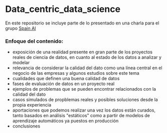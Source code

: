 # Data_centric_data_science
En este repositorio se incluye parte de lo presentado en una charla para el grupo [Spain AI](https://www.spain-ai.com/)

### Enfoque del contenido:

* exposición de una realidad presente en gran parte de los proyectos reales de ciencia de datos, en cuanto al estado de los datos a analizar y modelar
* relevancia de considerar la calidad del dato como una línea central en el negocio de las empresas y algunos estudios sobre este tema
* cualidades que definen una buena calidad de datos
* fases de evaluación de datos en un proyecto real
* ejemplos de problemas que se pueden encontrar relacionados con la calidad del dato
* casos simulados de propblemas reales y posibles soluciones desde la propia experiencia
* aportaciones que podemos realizar una vez los datos están curados, tanto basados en análisis "estáticos" como a partir de modelos de aprendizaje automáticos ya puestos en producción
* conclusiones
